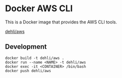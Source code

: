 # Docker AWS CLI

This is a Docker image that provides the AWS CLI tools.

[dehli/aws](https://hub.docker.com/r/dehli/aws/)

## Development

```
docker build -t dehli/aws .
docker run --name <NAME> -t dehli/aws
docker exec -it <CONTAINER> /bin/bash
docker push dehli/aws
```
